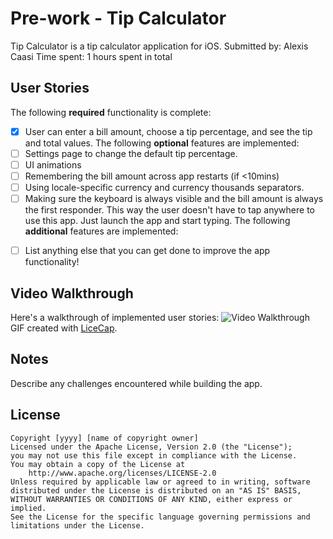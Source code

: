 # Pre-work - Tip Calculator
Tip Calculator is a tip calculator application for iOS.
Submitted by: Alexis Caasi
Time spent: 1 hours spent in total
## User Stories
The following **required** functionality is complete:
* [X] User can enter a bill amount, choose a tip percentage, and see the tip and total values.
The following **optional** features are implemented:
* [ ] Settings page to change the default tip percentage.
* [ ] UI animations
* [ ] Remembering the bill amount across app restarts (if <10mins)
* [ ] Using locale-specific currency and currency thousands separators.
* [ ] Making sure the keyboard is always visible and the bill amount is always the first responder. This way the user doesn't have to tap anywhere to use this app. Just launch the app and start typing.
The following **additional** features are implemented:
- [ ] List anything else that you can get done to improve the app functionality!
## Video Walkthrough 
Here's a walkthrough of implemented user stories:
<img src='https://i.imgur.com/rkbixGk.gifv' title='Video Walkthrough' width='' alt='Video Walkthrough' />
GIF created with [LiceCap](http://www.cockos.com/licecap/).
## Notes
Describe any challenges encountered while building the app.
## License
    Copyright [yyyy] [name of copyright owner]
    Licensed under the Apache License, Version 2.0 (the "License");
    you may not use this file except in compliance with the License.
    You may obtain a copy of the License at
        http://www.apache.org/licenses/LICENSE-2.0
    Unless required by applicable law or agreed to in writing, software
    distributed under the License is distributed on an "AS IS" BASIS,
    WITHOUT WARRANTIES OR CONDITIONS OF ANY KIND, either express or implied.
    See the License for the specific language governing permissions and
    limitations under the License.

